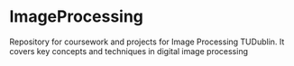 # ImageProcessing
Repository for coursework and projects for Image Processing TUDublin. It covers key concepts and techniques in digital image processing
